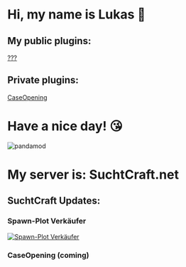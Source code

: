 # Hi, my name is Lukas 👋
## My public plugins:

[???](https://github.com/PandaMod/#v0.1-BETA)

## Private plugins:

[CaseOpening](https://github.com/PandaMod/CaseOpening/#v0.1-BETA)

# Have a nice day! 😘

![pandamod](http://suchtcraft.net/pandamod/logo.png)

# My server is: SuchtCraft.net
## SuchtCraft Updates:

### Spawn-Plot Verkäufer
[![Spawn-Plot Verkäufer](http://pandamod.net/github/img/Spawn-Plot-Verk%C3%A4ufer.png)](https://www.youtube.com/watch?v=FO0lOSSWRIQ "Spawn-Plot Verkäufer")

### CaseOpening (coming)
